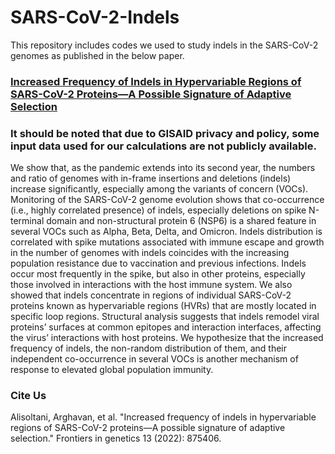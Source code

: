 # SARS-CoV-2-Indels
This repository includes codes we used to study indels in the SARS-CoV-2 genomes as published in the below paper. 

### [Increased Frequency of Indels in Hypervariable Regions of SARS-CoV-2 Proteins—A Possible Signature of Adaptive Selection](https://www.frontiersin.org/journals/genetics/articles/10.3389/fgene.2022.875406/full)


### **It should be noted that due to GISAID privacy and policy, some input data used for our calculations are not publicly available.**

We show that, as the pandemic extends into its second year, the numbers and ratio of genomes with in-frame insertions and deletions (indels) increase significantly, especially among the variants of concern (VOCs). Monitoring of the SARS-CoV-2 genome evolution shows that co-occurrence (i.e., highly correlated presence) of indels, especially deletions on spike N-terminal domain and non-structural protein 6 (NSP6) is a shared feature in several VOCs such as Alpha, Beta, Delta, and Omicron. Indels distribution is correlated with spike mutations associated with immune escape and growth in the number of genomes with indels coincides with the increasing population resistance due to vaccination and previous infections. Indels occur most frequently in the spike, but also in other proteins, especially those involved in interactions with the host immune system. We also showed that indels concentrate in regions of individual SARS-CoV-2 proteins known as hypervariable regions (HVRs) that are mostly located in specific loop regions. Structural analysis suggests that indels remodel viral proteins’ surfaces at common epitopes and interaction interfaces, affecting the virus’ interactions with host proteins. We hypothesize that the increased frequency of indels, the non-random distribution of them, and their independent co-occurrence in several VOCs is another mechanism of response to elevated global population immunity.

### Cite Us
Alisoltani, Arghavan, et al. "Increased frequency of indels in hypervariable regions of SARS-CoV-2 proteins—A possible signature of adaptive selection." Frontiers in genetics 13 (2022): 875406.
